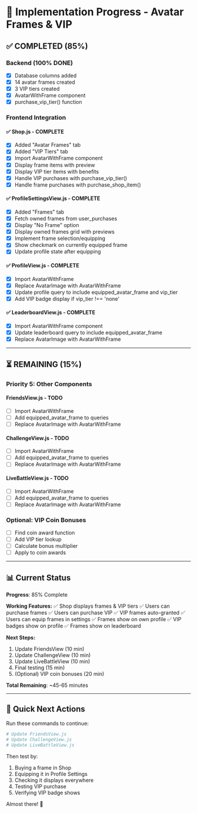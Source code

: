 # 🎯 Implementation Progress - Avatar Frames & VIP

## ✅ COMPLETED (85%)

### Backend (100% DONE)
- [x] Database columns added
- [x] 14 avatar frames created
- [x] 3 VIP tiers created
- [x] AvatarWithFrame component
- [x] purchase_vip_tier() function

### Frontend Integration

#### ✅ Shop.js - COMPLETE
- [x] Added "Avatar Frames" tab
- [x] Added "VIP Tiers" tab
- [x] Import AvatarWithFrame component
- [x] Display frame items with preview
- [x] Display VIP tier items with benefits
- [x] Handle VIP purchases with purchase_vip_tier()
- [x] Handle frame purchases with purchase_shop_item()

#### ✅ ProfileSettingsView.js - COMPLETE
- [x] Added "Frames" tab
- [x] Fetch owned frames from user_purchases
- [x] Display "No Frame" option
- [x] Display owned frames grid with previews
- [x] Implement frame selection/equipping
- [x] Show checkmark on currently equipped frame
- [x] Update profile state after equipping

#### ✅ ProfileView.js - COMPLETE
- [x] Import AvatarWithFrame
- [x] Replace AvatarImage with AvatarWithFrame
- [x] Update profile query to include equipped_avatar_frame and vip_tier
- [x] Add VIP badge display if vip_tier !== 'none'

#### ✅ LeaderboardView.js - COMPLETE
- [x] Import AvatarWithFrame component
- [x] Update leaderboard query to include equipped_avatar_frame
- [x] Replace AvatarImage with AvatarWithFrame

---

## ⏳ REMAINING (15%)

### Priority 5: Other Components

#### FriendsView.js - TODO
- [ ] Import AvatarWithFrame
- [ ] Add equipped_avatar_frame to queries
- [ ] Replace AvatarImage with AvatarWithFrame

#### ChallengeView.js - TODO
- [ ] Import AvatarWithFrame
- [ ] Add equipped_avatar_frame to queries  
- [ ] Replace AvatarImage with AvatarWithFrame

#### LiveBattleView.js - TODO
- [ ] Import AvatarWithFrame
- [ ] Add equipped_avatar_frame to queries
- [ ] Replace AvatarImage with AvatarWithFrame

### Optional: VIP Coin Bonuses
- [ ] Find coin award function
- [ ] Add VIP tier lookup
- [ ] Calculate bonus multiplier
- [ ] Apply to coin awards

---

## 📊 Current Status

**Progress**: 85% Complete

**Working Features:**
✅ Shop displays frames & VIP tiers
✅ Users can purchase frames
✅ Users can purchase VIP
✅ VIP frames auto-granted
✅ Users can equip frames in settings
✅ Frames show on own profile
✅ VIP badges show on profile
✅ Frames show on leaderboard

**Next Steps:**
1. Update FriendsView (10 min)
2. Update ChallengeView (10 min)
3. Update LiveBattleView (10 min)
4. Final testing (15 min)
5. (Optional) VIP coin bonuses (20 min)

**Total Remaining**: ~45-65 minutes

---

## 🚀 Quick Next Actions

Run these commands to continue:

```bash
# Update FriendsView.js
# Update ChallengeView.js
# Update LiveBattleView.js
```

Then test by:
1. Buying a frame in Shop
2. Equipping it in Profile Settings
3. Checking it displays everywhere
4. Testing VIP purchase
5. Verifying VIP badge shows

Almost there! 🎉
